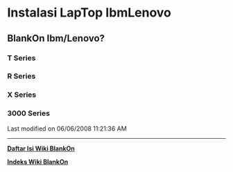 # Instalasi LapTop IbmLenovo

## BlankOn Ibm/Lenovo?
### T Series
### R Series
### X Series
### 3000 Series

Last modified on 06/06/2008 11:21:36 AM


---
[**Daftar Isi Wiki BlankOn**](/wiki/DaftarIsi/index.html)
 
[**Indeks Wiki BlankOn**](/wiki/Indeks.html)
